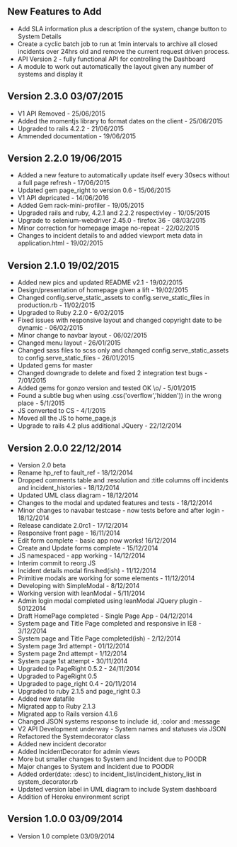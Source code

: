 New Features to Add
-------------------
- Add SLA information plus a description of the system, change button to System Details
- Create a cyclic batch job to run at 1min intervals to archive all closed incidents over 24hrs old and remove the
  current request driven process.
- API Version 2 - fully functional API for controlling the Dashboard
- A module to work out automatically the layout given any number of systems and display it


Version 2.3.0 03/07/2015
------------------------
- V1 API Removed - 25/06/2015
- Added the momentjs library to format dates on the client - 25/06/2015
- Upgraded to rails 4.2.2 - 21/06/2015
- Ammended documentation - 19/06/2015

Version 2.2.0 19/06/2015
------------------------
- Added a new feature to automatically update itself every 30secs without a full page refresh - 17/06/2015
- Updated gem page_right to version 0.6 - 15/06/2015
- V1 API depricated - 14/06/2016
- Added Gem rack-mini-profiler - 19/05/2015
- Upgraded rails and ruby, 4.2.1 and 2.2.2 respectivley - 10/05/2015
- Upgrade to selenium-webdriver 2.45.0 - firefox 36 - 08/03/2015
- Minor correction for homepage image no-repeat - 22/02/2015
- Changes to incident details to and added viewport meta data in application.html - 19/02/2015

Version 2.1.0 19/02/2015
------------------------
- Added new pics and updated README v2.1 - 19/02/2015
- Design/presentation of homepage given a lift - 19/02/2015
- Changed config.serve_static_assets to config.serve_static_files in production.rb - 11/02/2015
- Upgraded to Ruby 2.2.0 - 6/02/2015
- Fixed issues with responsive layout and changed copyright date to be dynamic - 06/02/2015
- Minor change to navbar layout - 06/02/2015
- Changed menu layout  - 26/01/2015
- Changed sass files to scss only and changed config.serve_static_assets to config.serve_static_files - 26/01/2015
- Updated gems for master
- Changed downgrade to delete and fixed 2 integration test bugs - 7/01/2015
- Added gems for gonzo version and tested OK \o/ - 5/01/2015
- Found a subtle bug when using .css('overflow','hidden')) in the wrong place - 5/1/2015
- JS converted to CS - 4/1/2015
- Moved all the JS to home_page.js
- Upgrade to rails 4.2 plus additional JQuery - 22/12/2014

Version 2.0.0 22/12/2014
------------------------
- Version 2.0 beta
- Rename hp_ref to fault_ref - 18/12/2014
- Dropped comments table and :resolution and :title columns off incidents and incident_histories - 18/12/2014
- Updated UML class diagram - 18/12/2014
- Changes to the modal and updated features and tests - 18/12/2014
- Minor changes to navabar testcase - now tests before and after login - 18/12/2014
- Release candidate 2.0rc1 - 17/12/2014
- Responsive front page - 16/11/2014
- Edit form complete - basic app now works! 16/12/2014
- Create and Update forms complete - 15/12/2014
- JS namespaced - app working - 14/12/2014
- Interim commit to reorg JS
- Incident details modal finsihed(ish) - 11/12/2014
- Primitive modals are working for some elements - 11/12/2014
- Developing with SimpleModal - 8/12/2014
- Working version with leanModal - 5/11/2014
- Admin login modal completed using leanModal JQuery plugin - 50122014
- Draft HomePage completed - Single Page App - 04/12/2014
- System page and Title Page completed and responsive in IE8 - 3/12/2014
- System page and Title Page completed(ish) - 2/12/2014
- System page 3rd attempt - 01/12/2014
- System page 2nd attempt - 1/12/2014
- System page 1st attempt - 30/11/2014
- Upgraded to PageRight 0.5.2 - 24/11/2014
- Upgraded to PageRight 0.5
- Upgraded to page_right 0.4 - 20/11/2014
- Upgraded to ruby 2.1.5 and page_right 0.3
- Added new datafile
- Migrated app to Ruby 2.1.3
- Migrated app to Rails version 4.1.6
- Changed JSON systems response to include :id, :color and :message
- V2 API Development underway - System names and statuses via JSON
- Refactored the Systemdecorator class
- Added new incident decorator
- Added IncidentDecorator for admin views
- More but smaller changes to System and Incident due to POODR
- Major changes to System and Incident due to POODR
- Added order(date: :desc) to incident_list/incident_history_list in system_decorator.rb
- Updated version label in UML diagram to include System dashboard
- Addition of Heroku environment script

Version 1.0.0 03/09/2014
------------------------
- Version 1.0 complete 03/09/2014